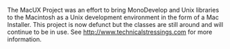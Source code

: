 The MacUX Project was an effort to bring MonoDevelop and Unix libraries to the Macintosh as a Unix development environment in the form of a Mac Installer. This project is now defunct but the classes are still around and will continue to be in use. See http://www.technicalstressings.com for more information.
